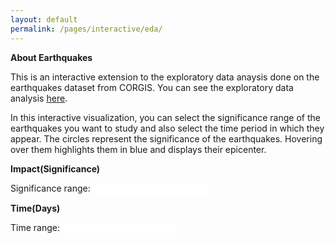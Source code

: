```yaml
---
layout: default
permalink: /pages/interactive/eda/
---
```





<html lang="en">
<style>
  .state-borders {
    fill: none;
    stroke: #fff;
    stroke-width: 0.5px;
    stroke-linejoin: round;
    stroke-linecap: round;
    pointer-events: none;
  }

.tooltip {
    position: absolute;
    width: 200px;
    height: 28px;
    pointer-events: none;
    }
</style>
<head>
  <meta charset="utf-8">
  <meta name="viewport" content="width=device-width, initial-scale=1">
  <title>Earthquakes</title>
  <link rel="stylesheet" href="//code.jquery.com/ui/1.12.1/themes/base/jquery-ui.css">
  <link rel="stylesheet" href="/resources/demos/style.css">
  <script src="https://code.jquery.com/jquery-1.12.4.js"></script>
  <script src="https://code.jquery.com/ui/1.12.1/jquery-ui.js"></script>
   <script src="//d3js.org/d3.v4.min.js"></script>
  <script src="https://d3js.org/topojson.v3.min.js"></script>
  <script src="https://d3js.org/d3-array.v1.min.js"></script>
<script src="https://d3js.org/d3-geo.v1.min.js"></script>
<script src="https://d3js.org/d3-geo-projection.v2.min.js"></script>
  <script>


$(function() {
$( "#assists" ).slider({
range: true,
min: 0,
max: 2700,
values: [ 0, 2700 ],
slide: function( event, ui ) {
$( "#assistamount" ).val( ui.values[ 0 ] + " - " + ui.values[ 1 ] );
sigvalues = ui.values
filterData("impact.significance", sigvalues, timevalues); } });
$( "#assistamount" ).val( $( "#assists" ).slider( "values", 0 ) +
" - " + $( "#assists" ).slider( "values", 1 ) );
});

 </script> 

   <script>
var timevalues = [ 0, 31 ]
var sigvalues = [ 0, 2700 ]

$(function() {
$( "#time" ).slider({
range: true,
min: 0,
max: 31,
values: [ 0, 31 ],
slide: function( event, ui ) {
$( "#timeamount" ).val( ui.values[ 0 ] + " - " + ui.values[ 1 ] );
timevalues = [0,31]
filterData("time.epoch", sigvalues, timevalues); } });
$( "#timeamount" ).val( $( "#assists" ).slider( "values", 0 ) +
" - " + $( "#assists" ).slider( "values", 1 ) );
});
 </script> 

</head>
<body>

<b> About Earthquakes</b>


<p>This is an interactive extension to the exploratory data anaysis done on the earthquakes dataset from CORGIS.
  You can see the exploratory data analysis 
<a href="https://dirivian.github.io/pages/eda/">here</a>.

In this interactive visualization, you can select the significance range of the earthquakes you want to study and 
also select the time period in which they appear. The circles represent the significance of the earthquakes. Hovering 
over them highlights them in blue and displays their epicenter.
</p>



<p> <b>Impact(Significance) </b></p>
<div id="assists" class="slider-range"></div>
<label for="assistamount">Significance range:</label>
<input type="text" id="assistamount" readonly style="border:0;
color:#f6931f; font-weight:bold;">


<p> <b>Time(Days) </b></p>
<div id="time" class="slider-range"></div>
<label for="timeamount">Time range:</label>
<input type="text" id="timeamount" readonly style="border:0;
color:#f6931f; font-weight:bold;">

 
 <script> 
    var width = 1500,
      height = 2000;
var tooltip = d3.select("body").append("div")
.attr("class", "tooltip")
.style("opacity", 0);
    
    var path = d3.geoPath().projection(d3.geoMiller());

    var svg = d3.select("body").append("svg")
      .attr("width", width)
      .attr("height", height);
    var valueById={};
    var projection = d3.geoMiller();




var projected_transform = function(x,y)
{return "translate(" + projection([x,y]) + ")";}
var elephant 
d3.json("https://dirivian.github.io/pages/interactive/geo.json", function(error, geo) {
      svg.selectAll("path")
        .attr("class", "state-borders")
        .data(topojson.feature(geo, geo.objects.countries).features)
        .enter().append("path")
        .style("opacity", 0.3)
        .attr("d", path);
      })
svg.append("input")
        .attr("type", "range")
        .attr("min", 0)
        .attr("max", 5)
        .attr("step", "1")
        .attr("id", "year")
        .on("input", function input() {
          update();
        });

var filterData = function(attr, sigrange, timerange){

  var epoch_start = 1469593183550
var epoch_end = 1472183881830
var day_ratio = 30/(epoch_end -epoch_start)
svg.selectAll("circle").remove();
elephant = []
d3.csv("https://dirivian.github.io/pages/interactive/earthquakes.csv",function(earthquakes){
  earthquakes.forEach(function(d){
    d["impact.significance"] = +d["impact.significance"]
    d["location.longitude"] = +d["location.longitude"] 
    d["location.latitude"] = +d["location.latitude"] 
  });
  elephant = []
  elephant = earthquakes.filter(function(d,i){
  
    if (d["impact.significance"] >sigrange[0] ){
if (d["impact.significance"] <sigrange[1] ){
  if (day_ratio*(d["time.epoch"]-epoch_start) >timerange[0] ){
    if (day_ratio*(d["time.epoch"]-epoch_start) <timerange[1] ){
      return true
    }
    return false
    }
    return false
    }
    return false
  }
  return false
  }
  )



    
    svg.selectAll("circle")
        .data(elephant)
        .enter()
        .append("circle")
          .attr("transform", function(d) {return projected_transform(d["location.longitude"],d["location.latitude"])})
          .attr("r", function(d) {return 0.01*(1+d["impact.significance"])})
          .style("opacity","0.5")
          .attr('fill', 'red')
          .on('mouseover', function (d) {
          d3.select(this)
               .attr('fill','blue')
          tooltip.transition()
              .duration(200)
              .style("opacity", .9);
              tooltip.html(d["location.full"])
              .style("left", (d3.event.pageX + 5) + "px")
              .style("top", (d3.event.pageY - 28) + "px");


               })

          .on('mouseout', function (d, i) {
          d3.select(this).transition()
               .duration('50').attr('fill', 'red')
          tooltip.transition()
.duration(500)
.style("opacity", 0);

             })


}); }

 filterData(["impact.significance"], sigvalues, timevalues)

  </script> 

  <div id="slider"></div>
</body>
</html>
